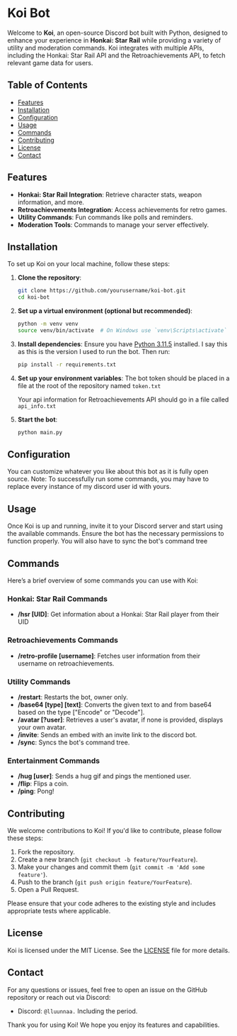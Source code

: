 # Koi Bot

Welcome to **Koi**, an open-source Discord bot built with Python, designed to enhance your experience in **Honkai: Star Rail** while providing a variety of utility and moderation commands. Koi integrates with multiple APIs, including the Honkai: Star Rail API and the Retroachievements API, to fetch relevant game data for users.

## Table of Contents

- [Features](#features)
- [Installation](#installation)
- [Configuration](#configuration)
- [Usage](#usage)
- [Commands](#commands)
- [Contributing](#contributing)
- [License](#license)
- [Contact](#contact)

## Features

- **Honkai: Star Rail Integration**: Retrieve character stats, weapon information, and more.
- **Retroachievements Integration**: Access achievements for retro games.
- **Utility Commands**: Fun commands like polls and reminders.
- **Moderation Tools**: Commands to manage your server effectively.

## Installation

To set up Koi on your local machine, follow these steps:

1. **Clone the repository**:
   ```bash
   git clone https://github.com/yourusername/koi-bot.git
   cd koi-bot
   ```

2. **Set up a virtual environment (optional but recommended)**:
   ```bash
   python -m venv venv
   source venv/bin/activate  # On Windows use `venv\Scripts\activate`
   ```

3. **Install dependencies**:
   Ensure you have [Python 3.11.5](https://www.python.org/downloads/release/python-3115/) installed. I say this as this is the version I used to run the bot. 
   Then run:
   ```bash
   pip install -r requirements.txt
   ```

4. **Set up your environment variables**:
   The bot token should be placed in a file at the root of the repository named `token.txt`
   
   Your api information for Retroachievements API should go in a file called `api_info.txt`

6. **Start the bot**:
   ```bash
   python main.py
   ```

## Configuration

You can customize whatever you like about this bot as it is fully open source.
Note: To successfully run some commands, you may have to replace every instance of my discord user id with yours.

## Usage

Once Koi is up and running, invite it to your Discord server and start using the available commands. Ensure the bot has the necessary permissions to function properly.
You will also have to sync the bot's command tree

## Commands

Here’s a brief overview of some commands you can use with Koi:


### Honkai: Star Rail Commands

- **/hsr [UID]**: Get information about a Honkai: Star Rail player from their UID

### Retroachievements Commands

- **/retro-profile [username]**: Fetches user information from their username on retroachievements.

### Utility Commands

- **/restart**: Restarts the bot, owner only.
- **/base64 [type] [text]**: Converts the given text to and from base64 based on the type ["Encode" or "Decode"].
- **/avatar [?user]**: Retrieves a user's avatar, if none is provided, displays your own avatar.
- **/invite**: Sends an embed with an invite link to the discord bot.
- **/sync**: Syncs the bot's command tree.

### Entertainment Commands

- **/hug [user]**: Sends a hug gif and pings the mentioned user.
- **/flip**: Flips a coin.
- **/ping**: Pong!

## Contributing

We welcome contributions to Koi! If you'd like to contribute, please follow these steps:

1. Fork the repository.
2. Create a new branch (`git checkout -b feature/YourFeature`).
3. Make your changes and commit them (`git commit -m 'Add some feature'`).
4. Push to the branch (`git push origin feature/YourFeature`).
5. Open a Pull Request.

Please ensure that your code adheres to the existing style and includes appropriate tests where applicable.

## License

Koi is licensed under the MIT License. See the [LICENSE](LICENSE) file for more details.

## Contact

For any questions or issues, feel free to open an issue on the GitHub repository or reach out via Discord:

- Discord: `@lluunnaa.` Including the period.

Thank you for using Koi! We hope you enjoy its features and capabilities.
